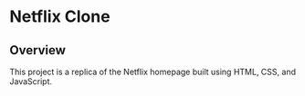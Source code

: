 # Netflix Clone

## Overview
This project is a replica of the Netflix homepage built using HTML, CSS, and JavaScript.




